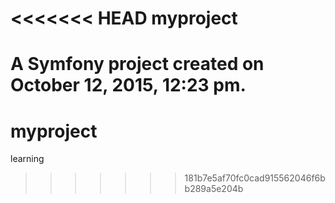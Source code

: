 <<<<<<< HEAD
myproject
=========

A Symfony project created on October 12, 2015, 12:23 pm.
=======
# myproject
learning
>>>>>>> 181b7e5af70fc0cad915562046f6bb289a5e204b
